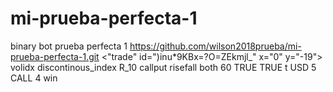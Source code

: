 # mi-prueba-perfecta-1
binary bot prueba perfecta 1 
  <block type="loader" id="G8*bH0yYOiK7:XhZ-!pX" x="0" y="0">
    <field name="URL">https://github.com/wilson2018prueba/mi-prueba-perfecta-1.git</field>
  </block>
  <block type="trade" id=")inu1KBx=?O=ZEkmjl_" x="0" y="-1"><"trade" id=")inu*9KBx=?O=ZEkmjl_" x="0" y="-19">
    <field name="MARKET_LIST">volidx</field>
    <field name="SUBMARKET_LIST">discontinous_index</field>
    <field name="SYMBOL_LIST">R_10</field>
    <field name="TRADETYPECAT_LIST">callput</field>
    <field name="TRADETYPE_LIST">risefall</field>
    <field name="TYPE_LIST">both</field>
    <field name="CANDLEINTERVAL_LIST">60</field>
    <field name="TIME_MACHINE_ENABLED">TRUE</field>
    <field name="RESTART">TRUE</field>
    <statement name="SUBMARKET">
      <block type="tradeOptions" id="pdY+@|R40e]2H`1uzIz9">
        <field name="DURATIONTYPE_LIST">t</field>
        <field name="CURRENCY_LIST">USD</field>
        <value name="DURATION">
          <block type="math_number" id="sxYl%U5{t^f,Mj-zA7M5">
            <field name="NUM">5</field>
          </block>
        </value>
        <value name="AMOUNT">
          <block type="procedures_callreturn" id="#4O1V{hS-`.=f(Vye8_">
            <mutation name="Martingale Trade Amount"></mutation>
          </block>
        </value>
      </block>
    </statement>
  </block>
  <block type="before_purchase" id="*Q[~K|v:Sg)bHrl+VA1N" x="0" y="-456">
    <statement name="BEFOREPURCHASE_STACK">
      <block type="purchase" id="Ot~~0{MHI(WEeSm{nTP4">
        <field name="PURCHASE_LIST">CALL</field>
      </block>
    </statement>
  </block>
  <block type="after_purchase" id="X[gun7Sx6Shn3kldC}mZ" x="0" y="456">
    <statement name="AFTERPURCHASE_STACK">
      <block type="controls_if" id="#=yO.C1rn7n]Zw*%E1AI">
        <value name="IF0">
          <block type="procedures_callreturn" id=")5H0+av/lasc#QI6to2^">
            <mutation name="Martingale Trade Again After Purchase">
              <arg name="martingale:profit"></arg>
              <arg name="martingale:resultIsWin"></arg>
            </mutation>
            <value name="ARG0">
              <block type="read_details" id="(E,!25pd^Ev`yMmr[z*_">
                <field name="DETAIL_INDEX">4</field>
              </block>
            </value>
            <value name="ARG1">
              <block type="contract_check_result" id="^ShXafO+N,gqVXtl^w)e">
                <field name="CHECK_RESULT">win</field>
              </block>
            </value>
          </block>
        </value>
        <statement name="DO0">
          <block type="trade_again" id=",vG2~pX|wvNj6hMyw=%~"></block>
        </statement>
      </block>
    </statement>
  </block>
</xml>
